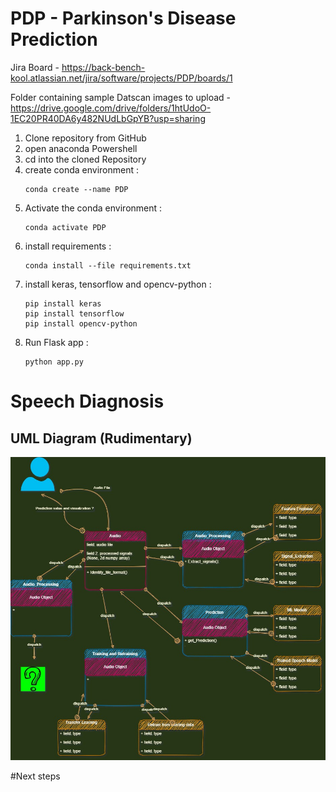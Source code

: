 # PDP - Parkinson's Disease Prediction

Jira Board - https://back-bench-kool.atlassian.net/jira/software/projects/PDP/boards/1

Folder containing sample Datscan images to upload - https://drive.google.com/drive/folders/1htUdoO-1EC20PR40DA6y482NUdLbGpYB?usp=sharing

1. Clone repository from GitHub
2. open anaconda Powershell 
3. cd into the cloned Repository
4. create conda environment : 
   ```
   conda create --name PDP
   ```
4. Activate the conda environment :
   ```
   conda activate PDP
   ```
5. install requirements :
   ```
   conda install --file requirements.txt
   ```
6. install keras, tensorflow and opencv-python :
   ```
   pip install keras
   pip install tensorflow
   pip install opencv-python
   ```
7. Run Flask app :
   ```
   python app.py
   ```
   


# Speech Diagnosis

## UML Diagram (Rudimentary)

![UML Diagram](/speech_diagnosis/Speech%20UML%20(rudimentary).jpg "Parkinson's Speech Diagnosis UML ")

#Next steps

